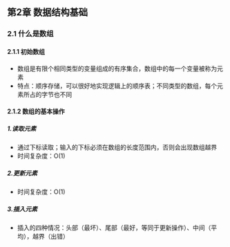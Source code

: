 ## 第2章 数据结构基础



### 2.1 什么是数组

#### 2.1.1 初始数组

* 数组是有限个相同类型的变量组成的有序集合，数组中的每一个变量被称为元素
* 特点：顺序存储，可以很好地实现逻辑上的顺序表；不同类型的数组，每个元素所占的字节也不同


#### 2.1.2 数组的基本操作

##### 1.读取元素

* 通过下标读取；输入的下标必须在数组的长度范围内，否则会出现数组越界
* 时间复杂度：O(1)

##### 2.更新元素
* 时间复杂度：O(1)

##### 3.插入元素

* 插入的四种情况：头部（最坏）、尾部（最好，等同于更新操作）、中间（平均），越界（出错）
